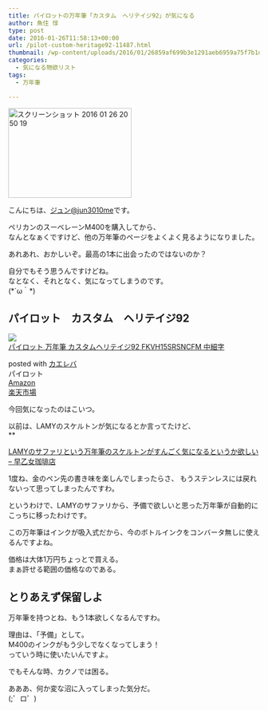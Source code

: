 ```yaml
---
title: パイロットの万年筆「カスタム　ヘリテイジ92」が気になる
author: 魚住 惇
type: post
date: 2016-01-26T11:58:13+00:00
url: /pilot-custom-heritage92-11487.html
thumbnail: /wp-content/uploads/2016/01/26859af699b3e1291aeb6959a75f7b1d-1.png
categories:
  - 気になる物欲リスト
tags:
  - 万年筆

---
```

<img decoding="async" loading="lazy" src="/wp-content/uploads/2016/01/26859af699b3e1291aeb6959a75f7b1d-1.png" alt="スクリーンショット 2016 01 26 20 50 19" title="スクリーンショット 2016-01-26 20.50.19.png" border="0" width="247" height="180" /><!--more-->

こんにちは、[ジュン@jun3010me][1]です。

ペリカンのスーベレーンM400を購入してから、  
なんとなぁくですけど、他の万年筆のページをよくよく見るようになりました。

あれあれ、おかしいぞ。最高の1本に出会ったのではないのか？

自分でもそう思うんですけどね。  
なとなく、それとなく、気になってしまうのです。  
(\*´ω｀\*)

## パイロット　カスタム　ヘリテイジ92

<div class="kaerebalink-box">
  <div class="kaerebalink-image">
    <a href="http://www.amazon.co.jp/exec/obidos/ASIN/B0046L3ET8/jn050191-22/ref=nosim/" target="_blank" rel="noopener noreferrer"><img decoding="async" src="http://ecx.images-amazon.com/images/I/31PMH-BFPRL._SL160_.jpg" style="border: none;" /></a>
  </div>
  <div class="kaerebalink-info">
    <div class="kaerebalink-name">
      <a href="http://www.amazon.co.jp/exec/obidos/ASIN/B0046L3ET8/jn050191-22/ref=nosim/" target="_blank" rel="noopener noreferrer">パイロット 万年筆 カスタムヘリテイジ92 FKVH15SRSNCFM 中細字</a></p>
      <div class="kaerebalink-powered-date">
        posted with <a href="http://kaereba.com" rel="nofollow noopener noreferrer" target="_blank">カエレバ</a>
      </div>
    </div>
    <div class="kaerebalink-detail">
      パイロット
    </div>
    <div class="kaerebalink-link1">
      <div class="shoplinkamazon">
        <a href="http://www.amazon.co.jp/gp/search?keywords=%83J%83X%83%5E%83%80%83w%83%8A%83e%83C%83W92&#038;__mk_ja_JP=%83J%83%5E%83J%83i&#038;tag=jn050191-22" target="_blank" rel="noopener noreferrer">Amazon</a>
      </div>
      <div class="shoplinkrakuten">
        <a href="http://hb.afl.rakuten.co.jp/hgc/13c945af.7f4d37c0.13c945b0.d426235d/?pc=http%3A%2F%2Fsearch.rakuten.co.jp%2Fsearch%2Fmall%2F%25E3%2582%25AB%25E3%2582%25B9%25E3%2582%25BF%25E3%2583%25A0%25E3%2583%2598%25E3%2583%25AA%25E3%2583%2586%25E3%2582%25A4%25E3%2582%25B892%2F-%2Ff.1-p.1-s.1-sf.0-st.A-v.2%3Fx%3D0%26scid%3Daf_ich_link_urltxt%26m%3Dhttp%3A%2F%2Fm.rakuten.co.jp%2F" target="_blank" rel="noopener noreferrer">楽天市場</a>
      </div>
    </div>
  </div>
  <div class="booklink-footer" style="clear: left">
  </div>
</div>

今回気になったのはこいつ。

以前は、LAMYのスケルトンが気になるとか言ってたけど、  
**</p> 

<a href="http://jun3010.me/lamy-safari-hoshi-11426.html" target="_blank" rel="noopener noreferrer">LAMYのサファリという万年筆のスケルトンがすんごく気になるというか欲しい – 早乙女珈琲店</a>

</b>  
1度ね、金のペン先の書き味を楽しんでしまったらさ、  
もうステンレスには戻れないって思ってしまったんですわ。

というわけで、LAMYのサファリから、予備で欲しいと思った万年筆が自動的にこっちに移ったわけです。

この万年筆はインクが吸入式だから、今のボトルインクをコンバータ無しに使えるんですよね。

価格は大体1万円ちょっとで買える。  
まぁ許せる範囲の価格なのである。

## とりあえず保留しよ

万年筆を持つとね、もう1本欲しくなるんですわ。

理由は、「予備」として。  
M400のインクがもう少しでなくなってしまう！  
っていう時に使いたいんですよ。

でもそんな時、カクノでは困る。

あああ、何か変な沼に入ってしまった気分だ。  
(;゜ロ゜)

 [1]: https://twitter.com/jun3010me